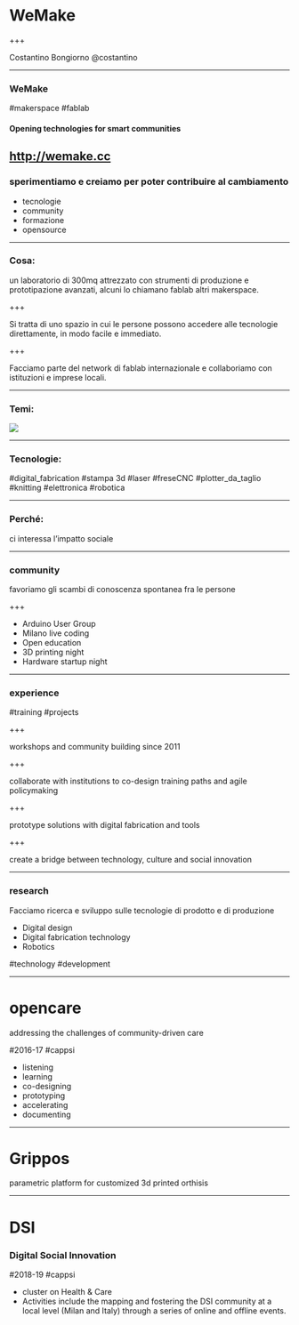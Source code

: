 
# WeMake

+++

Costantino Bongiorno
@costantino

---
### WeMake

#makerspace #fablab

#### Opening technologies for smart communities

http://wemake.cc
---
### sperimentiamo e creiamo per poter contribuire al cambiamento

- tecnologie
- community
- formazione
- opensource

---

### Cosa:

un laboratorio di 300mq attrezzato con strumenti di produzione e prototipazione avanzati, alcuni lo chiamano fablab altri makerspace.

+++

Si tratta di uno spazio in cui le persone possono accedere alle tecnologie direttamente, in modo facile e immediato.

+++

Facciamo parte del network di fablab internazionale e collaboriamo con istituzioni e imprese locali.

---
### Temi:


![](http://wemake.cc/core/uploads/2014/03/makerspace-poster.png)

---

### Tecnologie:

#digital_fabrication #stampa 3d  #laser  #freseCNC #plotter_da_taglio #knitting  #elettronica #robotica

---

### Perché:

ci interessa l’impatto sociale

---

### community

favoriamo gli scambi
di conoscenza spontanea
fra le persone

+++

- Arduino User Group
- Milano live coding
- Open education
- 3D printing night
- Hardware startup night

---
### experience

#training #projects

+++

workshops and community building since 2011

+++

collaborate with institutions to co-design training paths
and agile policymaking

+++

prototype solutions with digital fabrication and tools

+++

create a bridge between technology, culture and social innovation

---

### research

Facciamo ricerca e sviluppo
sulle tecnologie di prodotto
e di produzione

- Digital design
- Digital fabrication technology
- Robotics

#technology #development

---
# opencare

addressing the challenges of community-driven care

#2016-17 #cappsi

- listening
- learning
- co-designing
- prototyping
- accelerating
- documenting



---

# Grippos

parametric platform for customized 3d printed orthisis

---
# DSI

### Digital Social Innovation

#2018-19 #cappsi

- cluster on Health & Care
- Activities include the mapping and fostering the DSI community at a local level (Milan and Italy) through a series of online and offline events.
